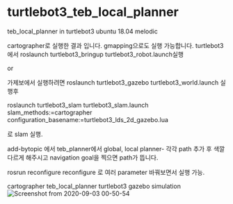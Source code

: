 # turtlebot3_teb_local_planner
teb_local_planner in turtlebot3 ubuntu 18.04 melodic

cartographer로 실행한 결과 입니다.
gmapping으로도 실행 가능합니다. 
turtlebot3 에서 roslaunch turtlebot3_bringup turtlebot3_robot.launch실행 

or 

가제보에서 실행하려면
roslaunch turtlebot3_gazebo turtlebot3_world.launch 실행후 

roslaunch turtlebot3_slam turtlebot3_slam.launch slam_methods:=cartographer configuration_basename:=turtlebot3_lds_2d_gazebo.lua

로 slam 실행.

add-bytopic 에서 teb_planner에서 global, local planner- 각각 path 추가 후 색깔 다르게 해주시고 
navigation goal을 찍으면 path가 뜹니다. 

rosrun reconfigure reconfigure 로 여러 parameter 바꿔보면서 실행 가능.


cartographer teb_local_planner turtlebot3 gazebo simulation
![Screenshot from 2020-09-03 00-50-54](https://user-images.githubusercontent.com/67038853/92017270-7c9ca100-ed8e-11ea-90a7-e79bdb1011b2.png)

